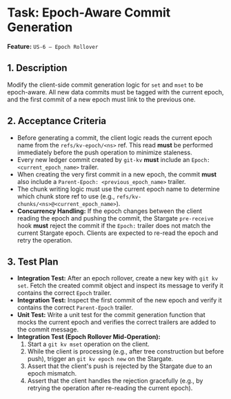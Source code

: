 # Task: Epoch-Aware Commit Generation

**Feature:** `US-6 — Epoch Rollover`

## 1. Description

Modify the client-side commit generation logic for `set` and `mset` to be epoch-aware. All new data commits must be tagged with the current epoch, and the first commit of a new epoch must link to the previous one.

## 2. Acceptance Criteria

- Before generating a commit, the client logic reads the current epoch name from the `refs/kv-epoch/<ns>` ref. This read **must** be performed immediately before the push operation to minimize staleness.
- Every new ledger commit created by `git-kv` **must** include an `Epoch: <current_epoch_name>` trailer.
- When creating the very first commit in a new epoch, the commit **must** also include a `Parent-Epoch: <previous_epoch_name>` trailer.
- The chunk writing logic must use the current epoch name to determine which chunk store ref to use (e.g., `refs/kv-chunks/<ns>@<current_epoch_name>`).
- **Concurrency Handling:** If the epoch changes between the client reading the epoch and pushing the commit, the Stargate `pre-receive` hook **must** reject the commit if the `Epoch:` trailer does not match the current Stargate epoch. Clients are expected to re-read the epoch and retry the operation.

## 3. Test Plan

- **Integration Test:** After an epoch rollover, create a new key with `git kv set`. Fetch the created commit object and inspect its message to verify it contains the correct `Epoch` trailer.
- **Integration Test:** Inspect the first commit of the new epoch and verify it contains the correct `Parent-Epoch` trailer.
- **Unit Test:** Write a unit test for the commit generation function that mocks the current epoch and verifies the correct trailers are added to the commit message.
- **Integration Test (Epoch Rollover Mid-Operation):**
  1. Start a `git kv mset` operation on the client.
  2. While the client is processing (e.g., after tree construction but before push), trigger an `git kv epoch new` on the Stargate.
  3. Assert that the client's push is rejected by the Stargate due to an epoch mismatch.
  4. Assert that the client handles the rejection gracefully (e.g., by retrying the operation after re-reading the current epoch).
